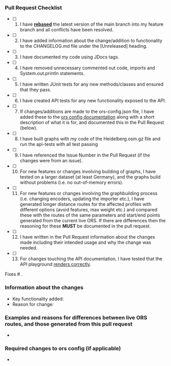 ### Pull Request Checklist
<!--- Please make sure you have completed the following items BEFORE submitting a pull request (put an x in each box
when you have checked you have done them): -->
- [ ] 1. I have [**rebased**][rebase] the latest version of the main branch into my feature branch and all conflicts
         have been resolved.
- [ ] 2. I have added information about the change/addition to functionality to the CHANGELOG.md file under the
         [Unreleased] heading.
- [ ] 3. I have documented my code using JDocs tags.
- [ ] 4. I have removed unnecessary commented out code, imports and System.out.println statements.
- [ ] 5. I have written JUnit tests for any new methods/classes and ensured that they pass.
- [ ] 6. I have created API tests for any new functionality exposed to the API.
- [ ] 7. If changes/additions are made to the ors-config.json file, I have added these to the [ors config documentation][config]
         along with a short description of what it is for, and documented this in the Pull Request (below).
- [ ] 8. I have built graphs with my code of the Heidelberg.osm.gz file and run the api-tests with all test passing
- [ ] 9. I have referenced the Issue Number in the Pull Request (if the changes were from an issue).
- [ ] 10. For new features or changes involving building of graphs, I have tested on a larger dataset
          (at least Germany), and the graphs build without problems (i.e. no out-of-memory errors).
- [ ] 11. For new features or changes involving the graphbuilding process (i.e. changing encoders, updating the
          importer etc.), I have generated longer distance routes for the affected profiles with different options
          (avoid features, max weight etc.) and compared these with the routes of the same parameters and start/end
          points generated from the current live ORS.
          If there are differences then the reasoning for these **MUST** be documented in the pull request.
- [ ] 12. I have written in the Pull Request information about the changes made including their intended usage
          and why the change was needed.
- [ ] 13. For changes touching the API documentation, I have tested that the API playground [renders correctly][api].

Fixes # .

### Information about the changes
- Key functionality added:
- Reason for change:

### Examples and reasons for differences between live ORS routes, and those generated from this pull request
-

### Required changes to ors config (if applicable)
-

[config]: https://GIScience.github.io/openrouteservice/run-instance/configuration/
[api]: https://gitlab.gistools.geog.uni-heidelberg.de/giscience/openrouteservice-infrastructure/ors-docs-api#test-new-ors-documentation
[rebase]: https://github.com/GIScience/openrouteservice/blob/main/CONTRIBUTE.md#pull-request-guidelines
